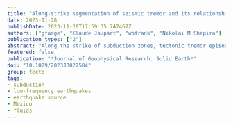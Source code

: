 ```yaml
---
title: "Along-strike segmentation of seismic tremor and its relationship with the hydraulic structure of the subduction fault zone"
date: 2023-11-28
publishDate: 2023-11-28T17:59:35.747467Z
authors: ["gfarge", "Claude Jaupart", "wbfrank", "Nikolaï M Shapiro"]
publication_types: ["2"]
abstract: "Along the strike of subduction zones, tectonic tremor episodicity is segmented on a geologic scale. Here, we study how this segmentation reflects large-scale variations of the structure and conditions of the fault interface where tremor is generated. We try to understand which properties of the hydraulic system of the fault allow elementary tremor sources to synchronize, leading to the emergence of long-period, large-scale episodic activity. We model tremor sources as being associated with rapid openings of low-permeability valves in the fault zone, which channels the upward flow of metamorphic fluids. Valve openings cause pressure transients that allow interaction between sources. In such a system, tremor activity is thus controlled by unsteady fluid circulation. Using numerical simulations of fluid flow, we explore the impact of valve spatial distribution and fluid flux on the emergence of large-scale patterns of tremor activity. We show that when valves are densely distributed and submitted to near-critical input flux, they synchronize and generate more episodic activity. Based on our model, the most periodic and spatially coherent tremor bursts should thus be emitted from segments densely populated with valves, and therefore of lower permeability than less synchronized segments. The collective activity of their valve population is responsible for fluid-pressure cycling at the subduction scale. In the tremor zone of Shikoku, Japan, the most temporally clustered segment coincides with a downgoing seamount chain, suggesting that the segmentation of the fault zone permeability, and hence of tremor activity, could be inherited from the topography of the subducting oceanic plate."
featured: false
publication: "*Journal of Geophysical Research: Solid Earth*"
doi: "10.1029/2023JB027584"
group: tecto
tags:
- subduction
- low-frequency earthquakes
- earthquake source
- Mexico
- fluids
---
```


